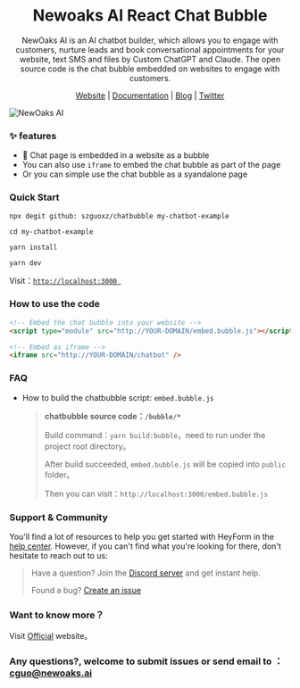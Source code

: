 <h1 align="center">Newoaks AI React Chat Bubble</h1>
<div align="center">NewOaks AI is an AI chatbot builder, which allows you to engage with customers, nurture leads and book conversational appointments for your website, text SMS and files by Custom ChatGPT and Claude. The open source code is the chat bubble embedded on websites to engage with customers.

[Website](https://www.newoaks.ai) | [Documentation](https://www.newoaks.ai/guide/main) | [Blog](https://www.newoaks.ai/blog/) | [Twitter](https://twitter.com/Rockwood_XRay)</div>

![NewOaks AI](https://cdn.newoaks.ai/open/newoaksai-chatbubble/chatbot.png)

### ✨ features

* 🎈 Chat page is embedded in a website as a bubble
* You can also use `iframe` to embed the chat bubble as part of the page
* Or you can simple use the chat bubble as a syandalone page

### Quick Start

```shell
npx degit github: szguoxz/chatbubble my-chatbot-example

cd my-chatbot-example

yarn install

yarn dev
```

Visit：[`http://localhost:3000 ` ](http://localhost:3000)

### How to use the code

```html
<!-- Embed the chat bubble into your website -->
<script type="module" src="http://YOUR-DOMAIN/embed.bubble.js"></script>

<!-- Embed as iframe -->
<iframe src="http://YOUR-DOMAIN/chatbot" />
```

### FAQ

* How to build the chatbubble script: `embed.bubble.js`

  > **chatbubble source code：`/bubble/*`**
  >
  > Build command：`yarn build:bubble`，need to run under the project root directory。
  >
  > After build succeeded, `embed.bubble.js` will be copied into `public` folder。
  >
  > Then you can visit：`http://localhost:3000/embed.bubble.js`

### Support & Community
You'll find a lot of resources to help you get started with HeyForm in the [help center](https://www.newoaks.ai/guide/main). However, if you can't find what you're looking for there, don't hesitate to reach out to us:

  > Have a question? Join the [Discord server](https://discord.com/invite/fuBt2K6k3p) and get instant help.
  > 
  > Found a bug? [Create an issue](https://github.com/szguoxz/chatbubble/issues)

### Want to know more？

Visit [Official](https://www.newoaks.ai) website。

### Any questions?, welcome to submit issues or send email to ：cguo@newoaks.ai
